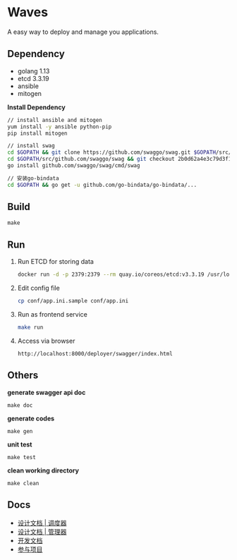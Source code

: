 # Waves

A easy way to deploy and manage you applications.

## Dependency

- golang 1.13
- etcd 3.3.19
- ansible
- mitogen

**Install Dependency**

```bash
// install ansible and mitogen
yum install -y ansible python-pip
pip install mitogen

// install swag
cd $GOPATH && git clone https://github.com/swaggo/swag.git $GOPATH/src/github.com/swaggo/swag
cd $GOPATH/src/github.com/swaggo/swag && git checkout 2b0d62a4e3c79d3f12c56ae339f16734b22beb64
go install github.com/swaggo/swag/cmd/swag

// 安装go-bindata
cd $GOPATH && go get -u github.com/go-bindata/go-bindata/...
```

## Build

```
make
```

## Run

1. Run ETCD for storing data
   
   ```bash
   docker run -d -p 2379:2379 --rm quay.io/coreos/etcd:v3.3.19 /usr/local/bin/etcd --listen-client-urls http://0.0.0.0:2379 --advertise-client-urls http://0.0.0.0:2379
   ```

2. Edit config file

   ```bash
   cp conf/app.ini.sample conf/app.ini
   ```

3. Run as frontend service
   
   ```bash
   make run
   ```

3. Access via browser

   ```
   http://localhost:8000/deployer/swagger/index.html
   ```

## Others

**generate swagger api doc**

```
make doc
```

**generate codes**

```
make gen
```

**unit test**

```
make test
```

**clean working directory**

```
make clean
```

## Docs

- [设计文档 | 调度器](./pkg/schedule/README.md)
- [设计文档 | 管理器](./pkg/operators/README.md)
- [开发文档](./docs/Develop.md)
- [参与项目](./CONTRIBUTING.md)